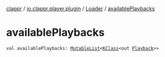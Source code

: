 [clappr](../../index.md) / [io.clappr.player.plugin](../index.md) / [Loader](index.md) / [availablePlaybacks](./available-playbacks.md)

# availablePlaybacks

`val availablePlaybacks: `[`MutableList`](https://kotlinlang.org/api/latest/jvm/stdlib/kotlin.collections/-mutable-list/index.html)`<`[`KClass`](https://kotlinlang.org/api/latest/jvm/stdlib/kotlin.reflect/-k-class/index.html)`<out `[`Playback`](../../io.clappr.player.components/-playback/index.md)`>>`